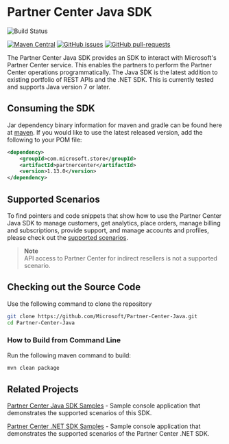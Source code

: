 # Partner Center Java SDK

![Build Status](https://dev.azure.com/partnercenter/sdk/_apis/build/status/partner-center-java-CI)

[![Maven Central](https://img.shields.io/maven-central/v/com.microsoft.store/partnercenter.svg?label=Maven%20Central)](https://search.maven.org/search?q=g:%22com.microsoft.store%22%20AND%20a:%22partnercenter%22) [![GitHub issues](https://img.shields.io/github/issues/Microsoft/Partner-Center-Java.svg)](https://github.com/Microsoft/Partner-Center-Java/issues/) [![GitHub pull-requests](https://img.shields.io/github/issues-pr/Microsoft/Partner-Center-Java.svg)](https://gitHub.com/Microsoft/Partner-Center-Java/pull/)

The Partner Center Java SDK provides an SDK to interact with Microsoft's Partner Center service. This enables the partners to perform the Partner Center operations programmatically. The Java SDK is the latest addition to existing portfolio of REST APIs and the .NET SDK. This is currently tested and supports Java version 7 or later.

## Consuming the SDK

Jar dependency binary information for maven and gradle can be found here at [maven](https://mvnrepository.com/artifact/com.microsoft.store/partnercenter). If you would like to use the latest released version, add the following to your POM file:

```xml
<dependency>
    <groupId>com.microsoft.store</groupId>
    <artifactId>partnercenter</artifactId>
    <version>1.13.0</version>
</dependency>
```

## Supported Scenarios

To find pointers and code snippets that show how to use the Partner Center Java SDK to manage customers, get analytics, place orders, manage billing and subscriptions, provide support, and manage accounts and profiles, please check out the [supported scenarios](https://docs.microsoft.com/partner-center/develop/scenarios).

> **Note**  
> API access to Partner Center for indirect resellers is not a supported scenario.

## Checking out the Source Code

Use the following command to clone the repository

```bash
git clone https://github.com/Microsoft/Partner-Center-Java.git
cd Partner-Center-Java
```

### How to Build from Command Line

Run the following maven command to build:

```bash
mvn clean package
```

## Related Projects

[Partner Center Java SDK Samples](https://github.com/Microsoft/Partner-Center-Java-Samples) - Sample console application that demonstrates the supported scenarios of this SDK.

[Partner Center .NET SDK Samples](https://github.com/PartnerCenterSamples/Partner-Center-SDK-Samples) - Sample console application that demonstrates the supported scenarios of the Partner Center .NET SDK.